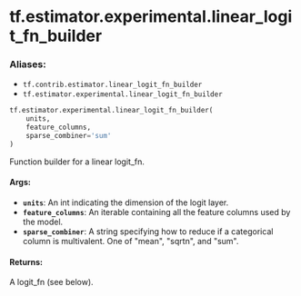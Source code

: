 <div itemscope itemtype="http://developers.google.com/ReferenceObject">
<meta itemprop="name" content="tf.estimator.experimental.linear_logit_fn_builder" />
<meta itemprop="path" content="Stable" />
</div>

# tf.estimator.experimental.linear_logit_fn_builder

### Aliases:

* `tf.contrib.estimator.linear_logit_fn_builder`
* `tf.estimator.experimental.linear_logit_fn_builder`

``` python
tf.estimator.experimental.linear_logit_fn_builder(
    units,
    feature_columns,
    sparse_combiner='sum'
)
```

Function builder for a linear logit_fn.

#### Args:

* <b>`units`</b>: An int indicating the dimension of the logit layer.
* <b>`feature_columns`</b>: An iterable containing all the feature columns used by
    the model.
* <b>`sparse_combiner`</b>: A string specifying how to reduce if a categorical column
    is multivalent.  One of "mean", "sqrtn", and "sum".


#### Returns:

A logit_fn (see below).